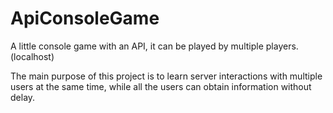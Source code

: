 # ApiConsoleGame

A little console game with an API, it can be played by multiple players. (localhost)

The main purpose of this project is to learn server interactions with multiple users at the same time, while all the users can obtain information without delay.

